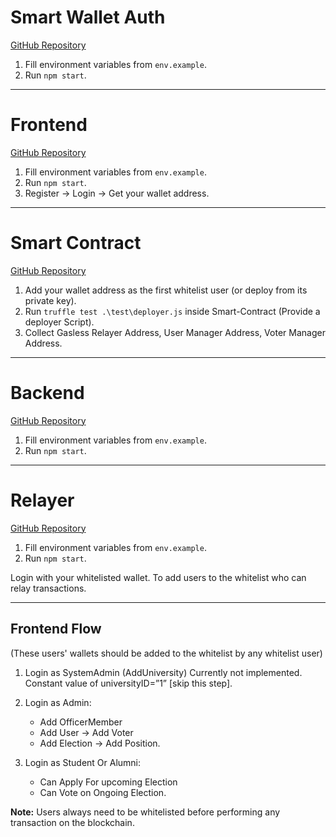 # Smart Wallet Auth

[GitHub Repository](https://github.com/C3I-blockchain/Smart-Authentication)

1. Fill environment variables from `env.example`.
2. Run `npm start`.

---

# Frontend

[GitHub Repository](https://github.com/C3I-blockchain/Client)

1. Fill environment variables from `env.example`.
2. Run `npm start`.
3. Register -> Login -> Get your wallet address.

---

# Smart Contract

[GitHub Repository](https://github.com/C3I-blockchain/evoting-contract/tree/Relayer-Nodejs)

1. Add your wallet address as the first whitelist user (or deploy from its private key).
2. Run `truffle test .\test\deployer.js` inside Smart-Contract (Provide a deployer Script).
3. Collect Gasless Relayer Address, User Manager Address, Voter Manager Address.

---

# Backend

[GitHub Repository](https://github.com/C3I-blockchain/Evoting_backend-nodejs)

1. Fill environment variables from `env.example`.
2. Run `npm start`.

---

# Relayer

[GitHub Repository](https://github.com/C3I-blockchain/Relayer-Nodejs-Server.git)

1. Fill environment variables from `env.example`.
2. Run `npm start`.

Login with your whitelisted wallet. To add users to the whitelist who can relay transactions.

---

## Frontend Flow

(These users' wallets should be added to the whitelist by any whitelist user)

1. Login as SystemAdmin (AddUniversity) Currently not implemented. Constant value of universityID=”1” [skip this step].

2. Login as Admin:
   - Add OfficerMember
   - Add User -> Add Voter
   - Add Election -> Add Position.

3. Login as Student Or Alumni:
   - Can Apply For upcoming Election
   - Can Vote on Ongoing Election.

**Note:** Users always need to be whitelisted before performing any transaction on the blockchain.
